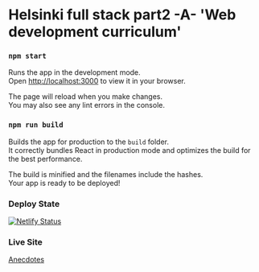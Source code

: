 # Helsinki full stack part2 -A-  'Web development curriculum'

### `npm start`

Runs the app in the development mode.\
Open [http://localhost:3000](http://localhost:3000) to view it in your browser.

The page will reload when you make changes.\
You may also see any lint errors in the console.



### `npm run build`

Builds the app for production to the `build` folder.\
It correctly bundles React in production mode and optimizes the build for the best performance.

The build is minified and the filenames include the hashes.\
Your app is ready to be deployed!

### Deploy State 
[![Netlify Status](https://api.netlify.com/api/v1/badges/d4863f86-906a-4da0-93cb-a4ae6e1e0878/deploy-status)](https://app.netlify.com/sites/astounding-valkyrie-a88601/deploys)
### Live Site 
[Anecdotes](https://astounding-valkyrie-a88601.netlify.app/)